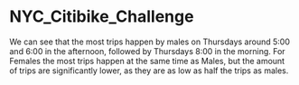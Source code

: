 # NYC_Citibike_Challenge

We can see that the most trips happen by males on Thursdays around 5:00 and 6:00 in the afternoon, followed by Thursdays 8:00 in the morning. For Females the most trips happen at the same time as Males, but the amount of trips are significantly lower, as they are as low as half the trips as males. 
